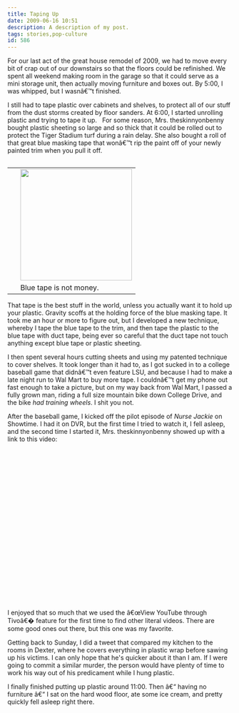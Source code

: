 ```yaml
---
title: Taping Up
date: 2009-06-16 10:51
description: A description of my post.
tags: stories,pop-culture
id: 586
---
```

For our last act of the great house remodel of 2009, we had to move every bit of crap out of our downstairs so that the floors could be refinished.  We spent all weekend making room in the garage so that it could serve as a mini storage unit, then actually moving furniture and boxes out.  By 5:00, I was whipped, but I wasnâ€™t finished.

I still had to tape plastic over cabinets and shelves, to protect all of our stuff from the dust storms created by floor sanders.  At 6:00, I started unrolling plastic and trying to tape it up.
<span class="spanEndPreview">&nbsp;</span>
For some reason, Mrs. theskinnyonbenny bought plastic sheeting so large and so thick that it could be rolled out to protect the Tiger Stadium turf during a rain delay.  She also bought a roll of that great blue masking tape that wonâ€™t rip the paint off of your newly painted trim when you pull it off.

<table cellpadding="2" align="right"><tr><td width="5" rowspan="2"><spacer type="block" width="5" height="1"></td><td width="250" ><img src="http://img526.yfrog.com/img526/2677/cik.jpg" width="250"></td></tr><tr><td class="caption" width="250">Blue tape is not money.</td></tr></table>

That tape is the best stuff in the world, unless you actually want it to hold up your plastic.  Gravity scoffs at the holding force of the blue masking tape.  It took me an hour or more to figure out, but I developed a new technique, whereby I tape the blue tape to the trim, and then tape the plastic to the blue tape with duct tape, being ever so careful that the duct tape not touch anything except blue tape or plastic sheeting.

I then spent several hours cutting sheets and using my patented technique to cover shelves.  It took longer than it had to, as I got sucked in to a college baseball game that didnâ€™t even feature LSU, and because I had to make a late night run to Wal Mart to buy more tape.  I couldnâ€™t get my phone out fast enough to take a picture, but on my way back from Wal Mart, I passed a fully grown man, riding a full size mountain bike down College Drive, and the bike <i>had training wheels</i>.  I shit you not.

After the baseball game, I kicked off the pilot episode of <i>Nurse Jackie</i> on Showtime.  I had it on DVR, but the first time I tried to watch it, I fell asleep, and the second time I started it, Mrs. theskinnyonbenny showed up with a link to this video:

<object width="425" height="344"><param name="movie" value="http://www.youtube.com/v/lj-x9ygQEGA&hl=en&fs=1&"></param><param name="allowFullScreen" value="true"></param><param name="allowscriptaccess" value="always"></param><embed src="http://www.youtube.com/v/lj-x9ygQEGA&hl=en&fs=1&" type="application/x-shockwave-flash" allowscriptaccess="always" allowfullscreen="true" width="425" height="344"></embed></object>

I enjoyed that so much that we used the â€œView YouTube through Tivoâ€� feature for the first time to find other literal videos.  There are some good ones out there, but this one was my favorite.

Getting back to Sunday, I did a tweet that compared my kitchen to the rooms in Dexter, where he covers everything in plastic wrap before sawing up his victims.  I can only hope that he's quicker about it than I am.  If I were going to commit a similar murder, the person would have plenty of time to work his way out of his predicament while I hung plastic.

I finally finished putting up plastic around 11:00.  Then â€“ having no furniture â€“ I sat on the hard wood floor, ate some ice cream, and pretty quickly fell asleep right there.